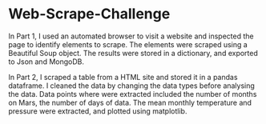 # Web-Scrape-Challenge

In Part 1, I used an automated browser to visit a website and inspected the page to identify elements to scrape. The elements were scraped using a Beautiful Soup object. The results were stored in a dictionary, and exported to Json and MongoDB.


In Part 2, I scraped a table from a HTML site and stored it in a pandas dataframe. I cleaned the data by changing the data types before analysing the data. Data points where were extracted included the number of months on Mars, the number of days of data. The mean monthly temperature and pressure were extracted, and plotted using matplotlib. 
